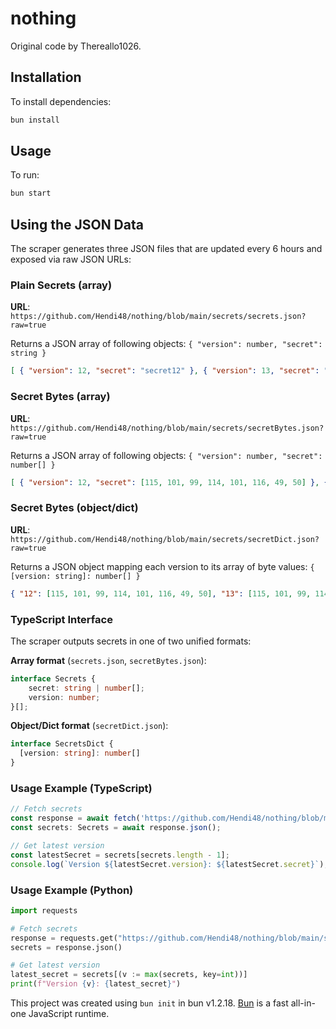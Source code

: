 # nothing

Original code by Thereallo1026.

## Installation

To install dependencies:

```bash
bun install
```

## Usage

To run:

```bash
bun start
```

## Using the JSON Data

The scraper generates three JSON files that are updated every 6 hours and exposed via raw JSON URLs:

### Plain Secrets (array)

**URL**: `https://github.com/Hendi48/nothing/blob/main/secrets/secrets.json?raw=true`

Returns a JSON array of following objects: `{ "version": number, "secret": string }`

```json
[ { "version": 12, "secret": "secret12" }, { "version": 13, "secret": "secret13" } ]
```

### Secret Bytes (array)

**URL**: `https://github.com/Hendi48/nothing/blob/main/secrets/secretBytes.json?raw=true`

Returns a JSON array of following objects: `{ "version": number, "secret": number[] }`

```json
[ { "version": 12, "secret": [115, 101, 99, 114, 101, 116, 49, 50] }, { "version": 13, "secret": [115, 101, 99, 114, 101, 116, 49, 51] } ]
```

### Secret Bytes (object/dict)

**URL**: `https://github.com/Hendi48/nothing/blob/main/secrets/secretDict.json?raw=true`

Returns a JSON object mapping each version to its array of byte values: `{ [version: string]: number[] }`

```json
{ "12": [115, 101, 99, 114, 101, 116, 49, 50], "13": [115, 101, 99, 114, 101, 116, 49, 51] }
```

### TypeScript Interface

The scraper outputs secrets in one of two unified formats:

**Array format** (`secrets.json`, `secretBytes.json`):

```typescript
interface Secrets {
	secret: string | number[];
	version: number;
}[];
```

**Object/Dict format** (`secretDict.json`):

```typescript
interface SecretsDict {
  [version: string]: number[]
}
```

### Usage Example (TypeScript)

```typescript
// Fetch secrets
const response = await fetch('https://github.com/Hendi48/nothing/blob/main/secrets/secrets.json?raw=true');
const secrets: Secrets = await response.json();

// Get latest version
const latestSecret = secrets[secrets.length - 1];
console.log(`Version ${latestSecret.version}: ${latestSecret.secret}`);
```

### Usage Example (Python)

```python
import requests

# Fetch secrets
response = requests.get("https://github.com/Hendi48/nothing/blob/main/secrets/secretDict.json?raw=true")
secrets = response.json()

# Get latest version
latest_secret = secrets[(v := max(secrets, key=int))]
print(f"Version {v}: {latest_secret}")
```

This project was created using `bun init` in bun v1.2.18. [Bun](https://bun.sh) is a fast all-in-one JavaScript runtime.
